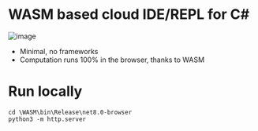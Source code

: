 # WASM based cloud IDE/REPL for C#
![image](https://github.com/user-attachments/assets/861a9716-7511-4f20-868f-7f9100b15e8f)

- Minimal, no frameworks
- Computation runs 100% in the browser, thanks to WASM
 
# Run locally
```console
cd \WASM\bin\Release\net8.0-browser
python3 -m http.server
```
